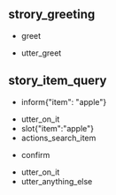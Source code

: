 ## strory_greeting
* greet
 - utter_greet

## story_item_query
* inform{"item": "apple"}
 - utter_on_it
 - slot{"item":"apple"}
 - actions_search_item
* confirm
 - utter_on_it
 - utter_anything_else
